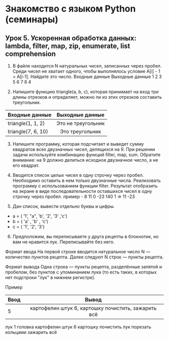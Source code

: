 # Знакомство с языком Python (семинары)

## Урок 5. Ускоренная обработка данных: lambda, filter, map, zip, enumerate, list comprehension

1.	В файле находится N натуральных чисел, записанных через пробел. Среди чисел не хватает одного, чтобы выполнялось условие A[i] - 1 = A[i-1]. Найдите это число.
Входные данные	Выходные данные
1 2 3 5 6 7 8 	4

2.	Напишите функцию triangle(a, b, c), которая принимает на вход три длины отрезков и определяет, можно ли из этих отрезков составить треугольник.

Входные данные|Выходные данные
--------------|:-----------------:
triangle(1, 1, 2)|Это не треугольник
triangle(7, 6, 10)|Это треугольник

3.	Напишите программу, которая подсчитает и выведет сумму квадратов всех двузначных чисел, делящихся на 9.
При решении задачи используйте комбинацию функций filter, map, sum.
Обратите внимание: на 9 должно делиться исходное двузначное число, а не его квадрат.

4.	Вводится список целых чисел в одну строчку через пробел. Необходимо оставить в нем только двузначные числа. Реализовать программу с использованием функции filter. Результат отобразить на экране в виде последовательности оставшихся чисел в одну строчку через пробел.
 пример  - 8 11 0 -23 140 1 => 11 -23

5.	Дан список, вывести отдельно буквы и цифры.

* a = ( ‘1’, "a", 'b', '2', '3' ,'c') 
* b = ( 'a' , 'b' , 'c')
* c = ( '1', '2', '3')

6. Предположим, вы переписываете у друга рецепты в блокнотик, но вам не нравится лук. Переписывайте без него.

Формат ввода
На первой строке вводится натуральное число N — количество пунктов рецепта.
Далее следуют N строк — пункты рецепта.

Формат вывода
Одна строка — пункты рецепта, разделённые запятой и пробелом, без пунктов с упоминанием лука (то есть таких, в которых нет подстроки "лук" в нижнем регистре).

Пример

Ввод|Вывод 
:----|:----------:
5| картофелин штук 6, картошку почистить, зажарить всё
лук 1 головка
картофелин штук 6
картошку почистить
лук порезать кольцами
зажарить всё
